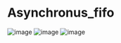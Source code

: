 # Asynchronus_fifo
![image](https://github.com/user-attachments/assets/21d9c752-fd20-4e98-a3dc-07b8a3309617)
![image](https://github.com/user-attachments/assets/1e321ccf-9fe6-405a-8dcb-072316506e3e)
![image](https://github.com/user-attachments/assets/fa05ea62-3589-4f2b-b924-7dc175b613b4)
